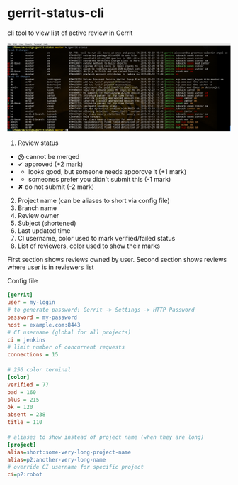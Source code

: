 # gerrit-status-cli

cli tool to view list of active review in Gerrit

<img src="https://raw.githubusercontent.com/sergle/gerrit-status-cli/master/img/screenshot.png">

1. Review status
  * ⨂ cannot be merged
  * ✔  approved (+2 mark)
  * +  looks good, but someone needs apporove it (+1 mark)
  * -  someones prefer you didn't submit this (-1 mark)
  * ✘  do not submit (-2 mark)

2. Project name (can be aliases to short via config file)
3. Branch name
4. Review owner
5. Subject (shortened)
6. Last updated time
7. CI username, color used to mark verified/failed status
8. List of reviewers, color used to show their marks

First section shows reviews owned by user.
Second section shows reviews where user is in reviewers list


Config file
```ini
[gerrit]
user = my-login
# to generate password: Gerrit -> Settings -> HTTP Password 
password = my-password
host = example.com:8443
# CI username (global for all projects)
ci = jenkins
# limit number of concurrent requests
connections = 15

# 256 color terminal
[color]
verified = 77
bad = 160
plus = 215
ok = 120
absent = 238
title = 110

# aliases to show instead of project name (when they are long)
[project]
alias=short:some-very-long-project-name
alias=p2:another-very-long-name
# override CI username for specific project
ci=p2:robot
```

